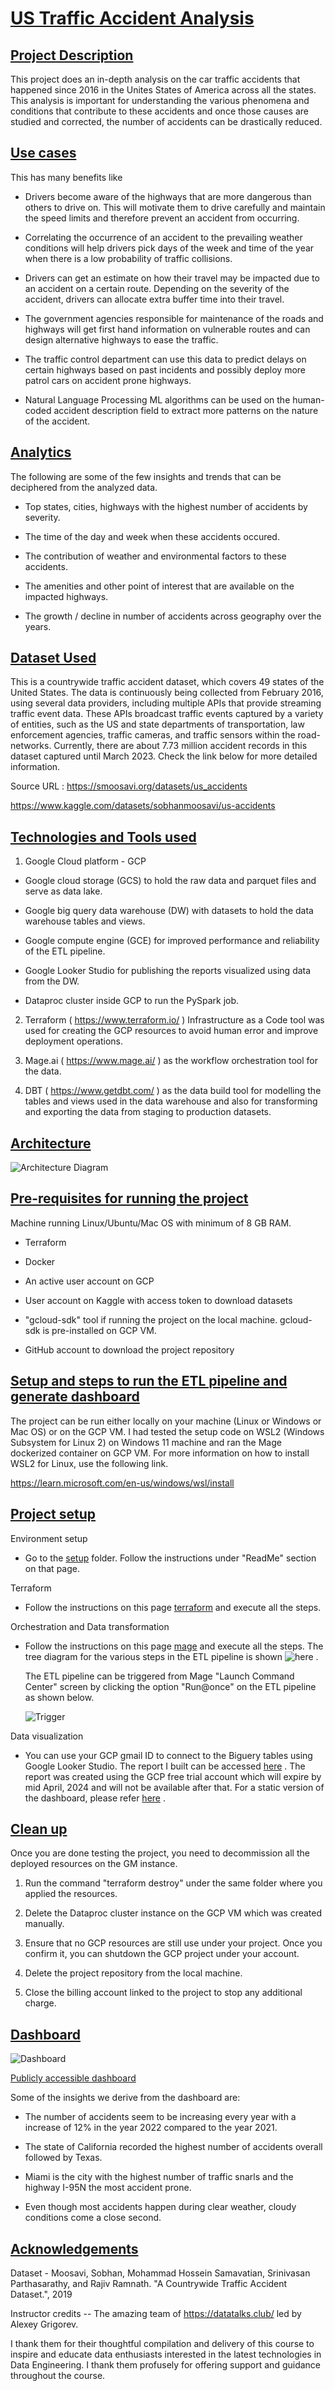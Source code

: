 # <ins>US Traffic Accident Analysis</ins>

## <ins>Project Description</ins>

This project does an in-depth analysis on the car traffic accidents that
happened since 2016 in the Unites States of America across all the
states. This analysis is important for understanding the various
phenomena and conditions that contribute to these accidents and once
those causes are studied and corrected, the number of accidents can
be drastically reduced.

## <ins>Use cases</ins>

This has many benefits like

-   Drivers become aware of the highways that are more dangerous than
    others to drive on. This will motivate them to drive carefully and
    maintain the speed limits and therefore prevent an accident from
    occurring.

-   Correlating the occurrence of an accident to the prevailing weather
    conditions will help drivers pick days of the week and time of the
    year when there is a low probability of traffic collisions.

-   Drivers can get an estimate on how their travel may be impacted due
    to an accident on a certain route. Depending on the severity of the
    accident, drivers can allocate extra buffer time into their travel.

-   The government agencies responsible for maintenance of the roads and
    highways will get first hand information on vulnerable routes and
    can design alternative highways to ease the traffic.

-   The traffic control department can use this data to predict delays
    on certain highways based on past incidents and possibly deploy more
    patrol cars on accident prone highways.

-   Natural Language Processing ML algorithms can be used on the human-
    coded accident description field to extract more patterns on the
    nature of the accident.

## <ins>Analytics</ins>

The following are some of the few insights and trends that can be
deciphered from the analyzed data.

-   Top states, cities, highways with the highest number of accidents by
    severity.

-   The time of the day and week when these accidents occured.

-   The contribution of weather and environmental factors to these
    accidents.

-   The amenities and other point of interest that are available on the
    impacted highways.

-   The growth / decline in number of accidents across geography over the years.

## <ins>Dataset Used</ins>

This is a countrywide traffic accident dataset, which covers 49 states
of the United States. The data is continuously being collected from
February 2016, using several data providers, including multiple APIs
that provide streaming traffic event data. These APIs broadcast traffic
events captured by a variety of entities, such as the US and state
departments of transportation, law enforcement agencies, traffic
cameras, and traffic sensors within the road-networks. Currently, there
are about 7.73 million accident records in this dataset captured until
March 2023. Check the link below for more detailed information.

Source URL : <https://smoosavi.org/datasets/us_accidents> 

<https://www.kaggle.com/datasets/sobhanmoosavi/us-accidents>

## <ins>Technologies and Tools used</ins>

1.  Google Cloud platform - GCP

-   Google cloud storage (GCS) to hold the raw data and parquet files and
    serve as data lake.

-   Google big query data warehouse (DW) with datasets to hold the data
    warehouse tables and views.

-   Google compute engine (GCE) for improved performance and reliability
    of the ETL pipeline.

-   Google Looker Studio for publishing the reports visualized using
    data from the DW.

-   Dataproc cluster inside GCP to run the PySpark job.

2.  Terraform ( https://www.terraform.io/ ) Infrastructure as a Code
    tool was used for creating the GCP resources to avoid human error and
    improve deployment operations.

3.  Mage.ai ( <https://www.mage.ai/> ) as the workflow orchestration
    tool for the data.

4.  DBT ( <https://www.getdbt.com/> ) as the data build tool for
modelling the tables and views used in the data warehouse and also for
transforming and exporting the data from staging to production datasets.

## <ins>Architecture</ins>
![Architecture Diagram](static/architecture/Accidents%20pipeline%20architecture%20diagram.png)

## <ins>Pre-requisites for running the project</ins>

Machine running Linux/Ubuntu/Mac OS with minimum of 8 GB RAM.

-   Terraform

-   Docker

-   An active user account on GCP

-   User account on Kaggle with access token to download datasets

-   "gcloud-sdk" tool if running the project on the local machine. gcloud-sdk is pre-installed on GCP VM.

-   GitHub account to download the project repository

## <ins>Setup and steps to run the ETL pipeline and generate dashboard</ins>

The project can be run either locally on your machine (Linux or Windows
or Mac OS) or on the GCP VM. I had tested the setup code on WSL2 (Windows
Subsystem for Linux 2) on Windows 11 machine and ran the Mage dockerized container
on GCP VM. For more information on how to install WSL2 for Linux, use the following link.

<https://learn.microsoft.com/en-us/windows/wsl/install>

## <ins>Project setup</ins>

Environment setup
-   Go to the [setup](setup/README.md) folder. Follow the instructions under "ReadMe" section on that page.

Terraform
-   Follow the instructions on this page [terraform](infrastructure/terraform) and execute all the steps.

Orchestration and Data transformation
-   Follow the instructions on this page [mage](mage_orchestration) and execute all the steps.
    The tree diagram for the various steps in the ETL pipeline is shown ![here](https://github.com/HemalathaRamanujam2022/us_accidents_analysis/blob/main/static/mage/Mage%20-%20ETL%20pipeline%20-%20Tree%20diagram.png) .

    The ETL pipeline can be triggered from Mage "Launch Command Center" screen by clicking the option "Run@once" on the ETL pipeline as
    shown below.

    ![Trigger](https://github.com/HemalathaRamanujam2022/us_accidents_analysis/blob/main/static/mage/Mage%20-%20Trigger%20-%20ETL%20pipeline.png)


Data visualization
-   You can use your GCP gmail ID to connect to the Biguery tables using Google Looker Studio. The report I built can be
    accessed [here](https://lookerstudio.google.com/reporting/1d09c9e5-cfbd-43de-a674-54d0becddb29) . The report was created using the
    GCP free trial account which will expire by mid April, 2024 and will not be available after that. For a static version of the dashboard,
    please refer [here](https://github.com/HemalathaRamanujam2022/us_accidents_analysis/blob/main/static/looker/US%20accidents%20analysis%20looker%20report.pdf) . 

## <ins>Clean up</ins>

Once you are done testing the project, you need to decommission all the
deployed resources on the GM instance.

1.  Run the command "terraform destroy" under the same folder where you
    applied the resources.

2.  Delete the Dataproc cluster instance on the GCP VM which was created
    manually.

3.  Ensure that no GCP resources are still use under your project. Once
    you confirm it, you can shutdown the GCP project under your account.

4.  Delete the project repository from the local machine.

5.  Close the billing account linked to the project to stop any additional charge.
   
## <ins>Dashboard</ins>

![Dashboard](static/looker/US%20accident%20analysis%20screenshot.png)

[Publicly accessible dashboard](https://lookerstudio.google.com/reporting/1d09c9e5-cfbd-43de-a674-54d0becddb29) 

Some of the insights we derive from the dashboard are:

-   The number of accidents seem to be increasing every year with a
    increase of 12% in the year 2022 compared to the year 2021.

-   The state of California recorded the highest number of accidents
    overall followed by Texas.

-   Miami is the city with the highest number of traffic snarls and the
    highway I-95N the most accident prone.

-   Even though most accidents happen during clear weather, cloudy
    conditions come a close second.

## <ins>Acknowledgements</ins>

Dataset - Moosavi, Sobhan, Mohammad Hossein Samavatian, Srinivasan
Parthasarathy, and Rajiv Ramnath. "A Countrywide Traffic Accident
Dataset.", 2019

Instructor credits -- The amazing team of <https://datatalks.club/> led
by Alexey Grigorev.

I thank them for their thoughtful compilation and delivery of this
course to inspire and educate data enthusiasts interested in the latest
technologies in Data Engineering. I thank them profusely for offering
support and guidance throughout the course.

